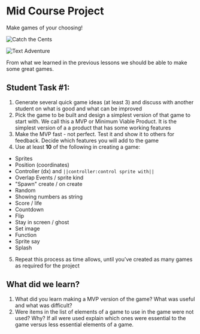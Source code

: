 # Mid Course Project

Make games of your choosing!

![Catch the Cents](/static/courses/csintro1/motion-and-events/catch-the-cents.gif)

![Text Adventure](/static/courses/csintro1/motion-and-events/text-adventure.gif)

From what we learned in the previous lessons we should be able to make some great games. 

## Student Task #1:
1. Generate several quick game ideas (at least 3) and discuss with another student on what is good and what can be improved
2. Pick the game to be built and design a simplest version of that game to start with. We call this a MVP or Minimum Viable Product.  It is the simplest version of a a product that has some working features
3.  Make the MVP fast - not perfect.  Test it and show it to others for feedback.  Decide which features you will add to the game
4. Use at least **10** of the following in creating a game:
  * Sprites
  * Position (coordinates)
  * Controller (dx) and ``||controller:control sprite with||``
  * Overlap Events / sprite kind
  * "Spawn" create / on create
  * Random
  * Showing numbers as string
  * Score / life
  * Countdown
  * Flip
  * Stay in screen / ghost
  * Set image
  * Function
  * Sprite say
  * Splash
5. Repeat this process as time allows, until you've created as many games as required for the project

## What did we learn? 

1. What did you learn making a MVP version of the game?  What was useful and what was difficult?
2. Were items in the list of elements of a game to use in the game were not used?  Why? If all were used explain which ones were essential to the game versus less essential elements of a game.
